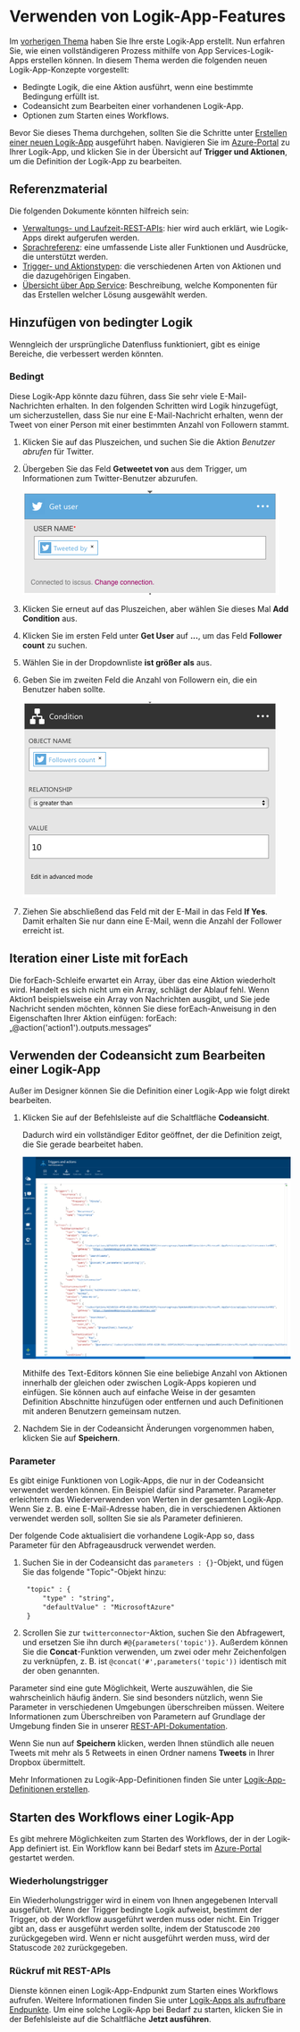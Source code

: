 <properties 
	pageTitle="Verwenden von Logik-App-Features | Microsoft Azure" 
	description="Erfahren Sie, wie die erweiterten Features von Logik-Apps verwendet werden." 
	authors="stepsic-microsoft-com" 
	manager="erikre" 
	editor="" 
	services="logic-apps" 
	documentationCenter=""/>

<tags
	ms.service="logic-apps"
	ms.workload="integration"
	ms.tgt_pltfrm="na"
	ms.devlang="na"
	ms.topic="article"
	ms.date="03/28/2016"
	ms.author="stepsic"/>
	
# Verwenden von Logik-App-Features

Im [vorherigen Thema](app-service-logic-create-a-logic-app.md) haben Sie Ihre erste Logik-App erstellt. Nun erfahren Sie, wie einen vollständigeren Prozess mithilfe von App Services-Logik-Apps erstellen können. In diesem Thema werden die folgenden neuen Logik-App-Konzepte vorgestellt:

- Bedingte Logik, die eine Aktion ausführt, wenn eine bestimmte Bedingung erfüllt ist.
- Codeansicht zum Bearbeiten einer vorhandenen Logik-App.
- Optionen zum Starten eines Workflows.

Bevor Sie dieses Thema durchgehen, sollten Sie die Schritte unter [Erstellen einer neuen Logik-App](app-service-logic-create-a-logic-app.md) ausgeführt haben. Navigieren Sie im [Azure-Portal] zu Ihrer Logik-App, und klicken Sie in der Übersicht auf **Trigger und Aktionen**, um die Definition der Logik-App zu bearbeiten.

## Referenzmaterial

Die folgenden Dokumente könnten hilfreich sein:

- [Verwaltungs- und Laufzeit-REST-APIs](https://msdn.microsoft.com/library/azure/mt643787.aspx): hier wird auch erklärt, wie Logik-Apps direkt aufgerufen werden.
- [Sprachreferenz](https://msdn.microsoft.com/library/azure/mt643789.aspx): eine umfassende Liste aller Funktionen und Ausdrücke, die unterstützt werden.
- [Trigger- und Aktionstypen](https://msdn.microsoft.com/library/azure/mt643939.aspx): die verschiedenen Arten von Aktionen und die dazugehörigen Eingaben.
- [Übersicht über App Service](../app-service/app-service-value-prop-what-is.md): Beschreibung, welche Komponenten für das Erstellen welcher Lösung ausgewählt werden.

## Hinzufügen von bedingter Logik

Wenngleich der ursprüngliche Datenfluss funktioniert, gibt es einige Bereiche, die verbessert werden könnten.


### Bedingt
Diese Logik-App könnte dazu führen, dass Sie sehr viele E-Mail-Nachrichten erhalten. In den folgenden Schritten wird Logik hinzugefügt, um sicherzustellen, dass Sie nur eine E-Mail-Nachricht erhalten, wenn der Tweet von einer Person mit einer bestimmten Anzahl von Followern stammt.

1. Klicken Sie auf das Pluszeichen, und suchen Sie die Aktion *Benutzer abrufen* für Twitter.

2. Übergeben Sie das Feld **Getweetet von** aus dem Trigger, um Informationen zum Twitter-Benutzer abzurufen.

	![Get user](./media/app-service-logic-use-logic-app-features/getuser.png)

3. Klicken Sie erneut auf das Pluszeichen, aber wählen Sie dieses Mal **Add Condition** aus.

4. Klicken Sie im ersten Feld unter **Get User** auf **...**, um das Feld **Follower count** zu suchen.

5. Wählen Sie in der Dropdownliste **ist größer als** aus.

6. Geben Sie im zweiten Feld die Anzahl von Followern ein, die ein Benutzer haben sollte.

	![Bedingt](./media/app-service-logic-use-logic-app-features/conditional.png)

7.  Ziehen Sie abschließend das Feld mit der E-Mail in das Feld **If Yes**. Damit erhalten Sie nur dann eine E-Mail, wenn die Anzahl der Follower erreicht ist.

## Iteration einer Liste mit forEach

Die forEach-Schleife erwartet ein Array, über das eine Aktion wiederholt wird. Handelt es sich nicht um ein Array, schlägt der Ablauf fehl. Wenn Aktion1 beispielsweise ein Array von Nachrichten ausgibt, und Sie jede Nachricht senden möchten, können Sie diese forEach-Anweisung in den Eigenschaften Ihrer Aktion einfügen: forEach: „@action('action1').outputs.messages“
 

## Verwenden der Codeansicht zum Bearbeiten einer Logik-App

Außer im Designer können Sie die Definition einer Logik-App wie folgt direkt bearbeiten.

1. Klicken Sie auf der Befehlsleiste auf die Schaltfläche **Codeansicht**.

	Dadurch wird ein vollständiger Editor geöffnet, der die Definition zeigt, die Sie gerade bearbeitet haben.

	![Codeansicht](./media/app-service-logic-use-logic-app-features/codeview.png)

    Mithilfe des Text-Editors können Sie eine beliebige Anzahl von Aktionen innerhalb der gleichen oder zwischen Logik-Apps kopieren und einfügen. Sie können auch auf einfache Weise in der gesamten Definition Abschnitte hinzufügen oder entfernen und auch Definitionen mit anderen Benutzern gemeinsam nutzen.

2. Nachdem Sie in der Codeansicht Änderungen vorgenommen haben, klicken Sie auf **Speichern**.

### Parameter
Es gibt einige Funktionen von Logik-Apps, die nur in der Codeansicht verwendet werden können. Ein Beispiel dafür sind Parameter. Parameter erleichtern das Wiederverwenden von Werten in der gesamten Logik-App. Wenn Sie z. B. eine E-Mail-Adresse haben, die in verschiedenen Aktionen verwendet werden soll, sollten Sie sie als Parameter definieren.

Der folgende Code aktualisiert die vorhandene Logik-App so, dass Parameter für den Abfrageausdruck verwendet werden.

1. Suchen Sie in der Codeansicht das `parameters : {}`-Objekt, und fügen Sie das folgende "Topic"-Objekt hinzu:

	    "topic" : {
		    "type" : "string",
		    "defaultValue" : "MicrosoftAzure"
	    }
    
2. Scrollen Sie zur `twitterconnector`-Aktion, suchen Sie den Abfragewert, und ersetzen Sie ihn durch `#@{parameters('topic')}`. Außerdem können Sie die **Concat**-Funktion verwenden, um zwei oder mehr Zeichenfolgen zu verknüpfen, z. B. ist `@concat('#',parameters('topic'))` identisch mit der oben genannten.
 
Parameter sind eine gute Möglichkeit, Werte auszuwählen, die Sie wahrscheinlich häufig ändern. Sie sind besonders nützlich, wenn Sie Parameter in verschiedenen Umgebungen überschreiben müssen. Weitere Informationen zum Überschreiben von Parametern auf Grundlage der Umgebung finden Sie in unserer [REST-API-Dokumentation](https://msdn.microsoft.com/library/mt643787.aspx).

Wenn Sie nun auf **Speichern** klicken, werden Ihnen stündlich alle neuen Tweets mit mehr als 5 Retweets in einen Ordner namens **Tweets** in Ihrer Dropbox übermittelt.

Mehr Informationen zu Logik-App-Definitionen finden Sie unter [Logik-App-Definitionen erstellen](app-service-logic-author-definitions.md).

## Starten des Workflows einer Logik-App
Es gibt mehrere Möglichkeiten zum Starten des Workflows, der in der Logik-App definiert ist. Ein Workflow kann bei Bedarf stets im [Azure-Portal] gestartet werden.

### Wiederholungstrigger
Ein Wiederholungstrigger wird in einem von Ihnen angegebenen Intervall ausgeführt. Wenn der Trigger bedingte Logik aufweist, bestimmt der Trigger, ob der Workflow ausgeführt werden muss oder nicht. Ein Trigger gibt an, dass er ausgeführt werden sollte, indem der Statuscode `200` zurückgegeben wird. Wenn er nicht ausgeführt werden muss, wird der Statuscode `202` zurückgegeben.

### Rückruf mit REST-APIs
Dienste können einen Logik-App-Endpunkt zum Starten eines Workflows aufrufen. Weitere Informationen finden Sie unter [Logik-Apps als aufrufbare Endpunkte](app-service-logic-connector-http.md). Um eine solche Logik-App bei Bedarf zu starten, klicken Sie in der Befehlsleiste auf die Schaltfläche **Jetzt ausführen**.

<!-- Shared links -->
[Azure-Portal]: https://portal.azure.com

<!---HONumber=AcomDC_0803_2016-->